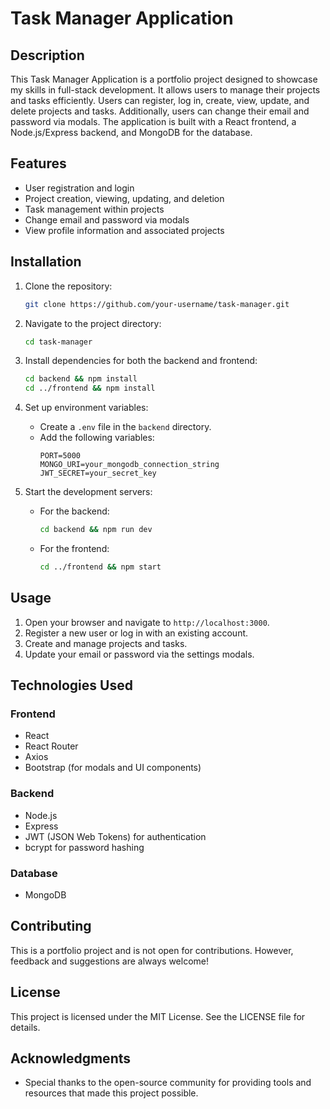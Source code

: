 # Task Manager Application

## Description
This Task Manager Application is a portfolio project designed to showcase my skills in full-stack development. It allows users to manage their projects and tasks efficiently. Users can register, log in, create, view, update, and delete projects and tasks. Additionally, users can change their email and password via modals. The application is built with a React frontend, a Node.js/Express backend, and MongoDB for the database.

## Features
- User registration and login
- Project creation, viewing, updating, and deletion
- Task management within projects
- Change email and password via modals
- View profile information and associated projects

## Installation

1. Clone the repository:
   ```bash
   git clone https://github.com/your-username/task-manager.git
   ```

2. Navigate to the project directory:
   ```bash
   cd task-manager
   ```

3. Install dependencies for both the backend and frontend:
   ```bash
   cd backend && npm install
   cd ../frontend && npm install
   ```

4. Set up environment variables:
   - Create a `.env` file in the `backend` directory.
   - Add the following variables:
     ```env
     PORT=5000
     MONGO_URI=your_mongodb_connection_string
     JWT_SECRET=your_secret_key
     ```

5. Start the development servers:
   - For the backend:
     ```bash
     cd backend && npm run dev
     ```
   - For the frontend:
     ```bash
     cd ../frontend && npm start
     ```

## Usage

1. Open your browser and navigate to `http://localhost:3000`.
2. Register a new user or log in with an existing account.
3. Create and manage projects and tasks.
4. Update your email or password via the settings modals.

## Technologies Used

### Frontend
- React
- React Router
- Axios
- Bootstrap (for modals and UI components)

### Backend
- Node.js
- Express
- JWT (JSON Web Tokens) for authentication
- bcrypt for password hashing

### Database
- MongoDB

## Contributing

This is a portfolio project and is not open for contributions. However, feedback and suggestions are always welcome!

## License
This project is licensed under the MIT License. See the LICENSE file for details.

## Acknowledgments
- Special thanks to the open-source community for providing tools and resources that made this project possible.

